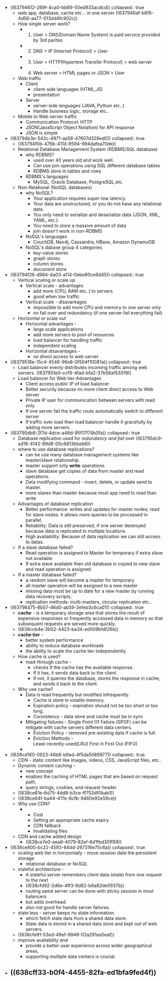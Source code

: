 - ((63794612-269f-4ca0-bb69-50ed933acdcd))
  collapsed:: true
	- web app, database, cache etc... in one server
	  ((637946af-b6f6-4d56-aa77-013dd4fc902c))
	- How single server work?
		- 1. User > DNS(Domain Name System) is paid service provided by 3rd parites
		- 2. DNS > IP (Internet Protocol) > User
		- 3. User > HTTP(Hypertext Transfer Protocol) > web server
		- 4. Web server > HTML pages or JSON > User
	- Web traffic
		- Client
		  * client-side languages (HTML,JS)
		  * presentation
		- Server
		  * server-side languages (JAVA, Python etc..)
		  * Handle business logic, storage etc..
	- Mobile to Web server traffic
	  * Communication Protocol: HTTP
	  * JSON(JavaScript Object Notation) for API response
	  * JSON is simple
- ((63794b3e-542c-4971-aa58-47607d328ed0))
  collapsed:: true
	- ((63794f0b-476b-411d-9594-994dafea70de))
	- Relational Database Management System
	  (RDBMS/SQL database)
		- why RDBMS?
		  * used over 40 years old and work well.
		  * Can use join operations using SQL different database tables
		  * RDBMS store in tables and rows
		- RDBMS's languages
		  * MySQL, Oracle Database, PostgreSQL,etc.
	- Non-Relational (NoSQL databases)
		- why NoSQL?
		  * Your application requires super-low latency.
		  * Your data are unstructured, or you do not have any relational data.
		  * You only need to serialize and deserialize data (JSON, XML, YAML, etc.).
		  * You need to store a massive amount of data
		  * join doesn't work in non-RDBMS
		- NoSQL's languages
		  * CouchDB, Neo4j, Cassandra, HBase, Amazon DynamoDB
		- NoSQL's dabase group 4 categories
		  * key-value stores
		  * graph stores
		  * column stores
		  * document store
- ((63794f26-d984-4a03-a114-0ebe80ce6d45))
  collapsed:: true
	- Vertical scaling or scale up
		- Vertical scale - advantages
		  * add more (CPU, RAM etc..) to servers
		  * good when low traffic
		- Vertical scale - disavantages
		  * impossible to add more CPU and memory to one server only
		  * no fail over and redundancy (if one server fail everything fail)
	- Horizontal or scale out
		- Horizontal advantages - 
		  * large scale applications
		  * add more servers to pool of resources
		  * load balancer for handling traffic
		  * independent scaling
		- Horizontal disavantages - 
		  * no direct access to web server
- ((6379518e-15c4-4546-96e8-0f504f10081a))
  collapsed:: true
	- Load balancer evenly distributes incoming traffic among web servers.
	  ((637951e0-ccf8-4fad-bfa2-37b56af53019))
	- Load balancer for Web tier-Advantages
	  * Client access public IP of load balancer
	  * Better security because no more client direct access to Web server
	  * Private IP user for communication between servers with read only
	  * If one server fail the traffic route automatically switch to different server
	  * If traffic over load then load balancer handle it gracefully by adding more servers
- ((63795db8-2f7d-4dce-a46d-95f17f74b0fa))
  collapsed:: true
	- Database replication used for *redundancy and fail over*
	  ((63795dc9-ad18-4142-89d8-05c6813bbeb6))
	- where to use database replications?
	  * can be use many database management systems like master/slave relationship.
	  * master support only **write** operations.
	  * slave database get copies of data from master and read operations.
	  * Data modifying command - insert, delete, or update send to master.
	  * more slaves than master because most app need to read than write
	- Advantages of database replication
	  * Better performance: writes and updates for master nodes; 
	  read for slave nodes. it allows more queries to be processed in parallel.
	  * Reliability: Data is still preserved, if one server destroyed because data is replicated to multiple locations.
	  * High availability: Because of data replication we can still access to datas.
	- If a slave database failed?
	  * Read operation is assigned to Master for temporary if extra slave not available
	  * If extra slave available then old database is copied to new slave and read operation is assigned
	- If a master database failed?
	  * a random slave will become a master for temporary
	  * all master operation will be assigned to a new master
	  * missing data must be up to date for a new master by running data recovery scripts.
	  * replication methods: multi-masters, circular replication etc..
- ((63796475-8b57-46d0-ab59-3efeb3c6ca01))
  collapsed:: true
	- **cache** - is a temporary storage area that stores the result of expensive responses or frequently accessed data in memory so that subsequent requests are served more quickly.
	- ((638ccb4e-3b02-4423-ba34-ed509bfdf26b))
	- **cache tier** -
	  * better system performance
	  * ability to reduce database workloads
	  * the ability to scale the cache tier independently
	- How cache is used?
		- read-through cache -
		  * checks if the cache has the available response. 
		  * If it has, it sends data back to the client. 
		  * If not, it queries the database, stores the response in cache, and sends it back to the client.
	- Why use cache?
		- Data is read frequently but modified infrequently.
		  * Cache is store in volatile memory.
		  * Expiration policy - expiration should not be too short or too long. 
		  * Consistency - data store and cache  must be in sync
		- Mitigating failures - 
		  Single Point Of Failure (SPOF) can be mitigate with cache servers different data centers.
		  * Eviction Policy - removed pre-existing data if cache is full. 
		  * Eviction Methods -  
		  Least-recently-used(LRU)
		  First in First Out (FIFO)
		-
- ((638cd160-0923-46b8-b6ed-4f5da5089977))
  collapsed:: true
	- CDN - static content like images, videos, CSS, JavaScript files, etc..
	- Dynamic content caching - 
	  * new concept
	  * enables the caching of HTML pages that are based on request path, 
	  * query strings, cookies, and request header.
	- ((638ce61e-6d75-4dd8-b3ce-ff753df0bab1))
	- ((638ce64f-ba44-417e-8cfb-9460e92e59ce))
	- Why use CDN?
		- * Cost
		  * Setting an appropriate cache expiry
		  * CDN fallback
		  * Invalidating files
	- CDN and cache added design
		- ((638ce7e0-eea8-4079-82ef-6d1fbd30ff89))
- ((638ce800-bc22-4593-84dd-267316e75c6a))
  collapsed:: true
	- scaling web tier in horizontally - move session data the persistent storage
	  * relational database or NoSQL
	- stateful architecture - 
	  * A stateful server remembers client data (state) from one request to the next
	  * ((638cfd92-2d6e-4ff3-9d82-b6a82de0937b))
	  * routing same server can be done with sticky session in most balancers
	  * but adds overhead.
	  * also not good for handle server failures.
	- state less - server keeps no state information.
	  * which fetch state data from a shared data store. 
	  * State data is stored in a shared data store and kept out of web servers.
	- ((638cfe91-53ed-49ef-9949-02a281ea5eaf))
	- improve availability and 
	  * provide a better user experience across wider geographical areas,
	  * supporting multiple data centers is crucial.
- ((638cff33-b0f4-4455-82fa-ed1bfa9fed4f))
	-